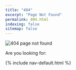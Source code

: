 ```yaml
---
title: "404"
excerpt: "Page Not Found"
permalink: 404.html
indexing: false
sitemap: false
---
```


![404 page not found](https://mir-s3-cdn-cf.behance.net/project_modules/1400/ecebb644671007.581a1a137d424.jpg "Page not found")

Are you looking for:

{% include nav-default.html %}
